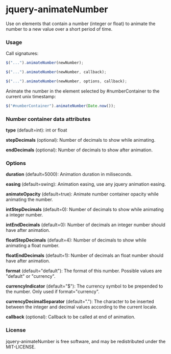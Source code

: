 jquery-animateNumber
====================

Use on elements that contain a number (integer or float) to
animate the number to a new value over a short period of time.

### Usage

Call signatures:

```javascript
$("...").animateNumber(newNumber);

$("...").animateNumber(newNumber, callback);

$("...").animateNumber(newNumber, options, callback);
```

Animate the number in the element selected by #numberContainer to the
current unix timestamp:

```javascript
$("#numberContainer").animateNumber(Date.now());
```

### Number container data attributes

**type** (default=int): int or float

**stepDecimals** (optional): Number of decimals to show while animating.

**endDecimals** (optional): Number of decimals to show after animation.

### Options
**duration** (default=5000): Animation duration in miliseconds.

**easing** (default=swing): Animation easing, use any jquery animation easing.

**animateOpacity** (default=true): Animate number container opacity while animating the number.

**intStepDecimals** (default=0): Number of decimals to show while animating a integer number.

**intEndDecimals** (default=0): Number of decimals an integer number should have after animation.

**floatStepDecimals** (default=4): Number of decimals to show while animating a float number.

**floatEndDecimals** (default=1): Number of decimals an float number should have after animation.

**format** (default="default"): The format of this number. Possible values are "default" or "currency".

**currencyIndicator** (default="$"): The currency symbol to be prepended to the number. Only used if format="currency".

**currencyDecimalSeparator** (default="."): The character to be inserted between the integer and decimal values according to the current locale.

**callback** (optional): Callback to be called at end of animation.

### License
jquery-animateNumber is free software, and may be redistributed under the MIT-LICENSE.